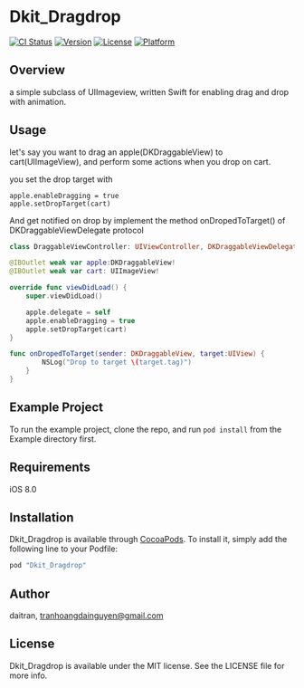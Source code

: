 # Dkit_Dragdrop

[![CI Status](http://img.shields.io/travis/daitran/Dkit_Dragdrop.svg?style=flat)](https://travis-ci.org/daitran/Dkit_Dragdrop)
[![Version](https://img.shields.io/cocoapods/v/Dkit_Dragdrop.svg?style=flat)](http://cocoapods.org/pods/Dkit_Dragdrop)
[![License](https://img.shields.io/cocoapods/l/Dkit_Dragdrop.svg?style=flat)](http://cocoapods.org/pods/Dkit_Dragdrop)
[![Platform](https://img.shields.io/cocoapods/p/Dkit_Dragdrop.svg?style=flat)](http://cocoapods.org/pods/Dkit_Dragdrop)

## Overview

a simple subclass of UIImageview, written Swift for enabling drag and drop with animation.

## Usage
let's say you want to drag an apple(DKDraggableView) to cart(UIImageView), and perform some actions when you drop on cart.

you set the drop target with 
```
apple.enableDragging = true
apple.setDropTarget(cart)

```
And get notified on drop by implement the method onDropedToTarget() of DKDraggableViewDelegate protocol

```Swift
class DraggableViewController: UIViewController, DKDraggableViewDelegate {

@IBOutlet weak var apple:DKDraggableView!
@IBOutlet weak var cart: UIImageView!

override func viewDidLoad() {
    super.viewDidLoad()

    apple.delegate = self
    apple.enableDragging = true
    apple.setDropTarget(cart)
}

func onDropedToTarget(sender: DKDraggableView, target:UIView) {
        NSLog("Drop to target \(target.tag)")
    }
}

```

## Example Project

To run the example project, clone the repo, and run `pod install` from the Example directory first.

## Requirements

iOS 8.0

## Installation

Dkit_Dragdrop is available through [CocoaPods](http://cocoapods.org). To install
it, simply add the following line to your Podfile:

```ruby
pod "Dkit_Dragdrop"
```

## Author

daitran, tranhoangdainguyen@gmail.com

## License

Dkit_Dragdrop is available under the MIT license. See the LICENSE file for more info.

